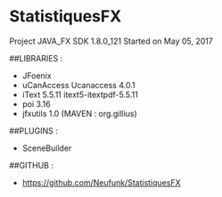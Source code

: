 # StatistiquesFX


Project JAVA_FX SDK 1.8.0_121
Started on May 05, 2017

##LIBRARIES :

- JFoenix
- uCanAccess
    Ucanaccess 4.0.1
- iText 5.5.11
    itext5-itextpdf-5.5.11
- poi 3.16
- jfxutils 1.0 (MAVEN : org.gillius)

##PLUGINS :

- SceneBuilder

##GITHUB :

- https://github.com/Neufunk/StatistiquesFX